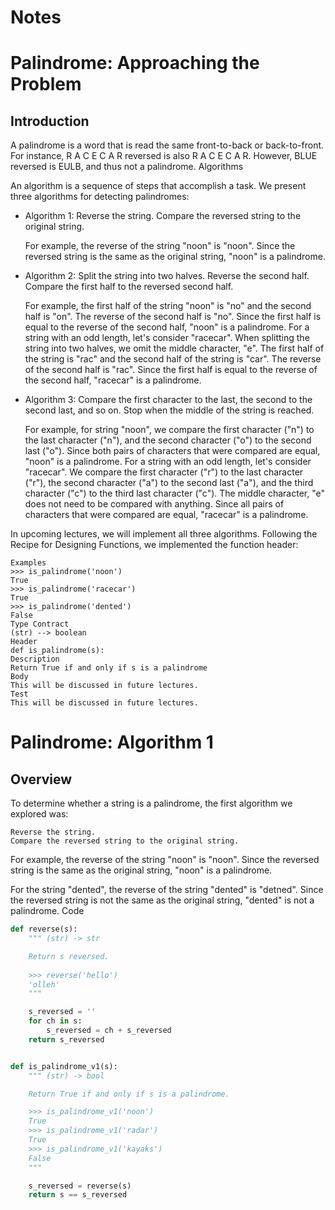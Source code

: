 # Notes

# Palindrome: Approaching the Problem
## Introduction

A palindrome is a word that is read the same front-to-back or back-to-front. For instance, R A C E C A R reversed is also R A C E C A R. However, BLUE reversed is EULB, and thus not a palindrome.
Algorithms

An algorithm is a sequence of steps that accomplish a task. We present three algorithms for detecting palindromes:
* Algorithm 1: Reverse the string. Compare the reversed string to the original string.

    For example, the reverse of the string "noon" is "noon". Since the reversed string is the same as the original string, "noon" is a palindrome.

* Algorithm 2: Split the string into two halves. Reverse the second half. Compare the first half to the reversed second half.

    For example, the first half of the string "noon" is "no" and the second half is "on". The reverse of the second half is "no". Since the first half is equal to the reverse of the second half, "noon" is a palindrome.
    For a string with an odd length, let's consider "racecar". When splitting the string into two halves, we omit the middle character, "e". The first half of the string is "rac" and the second half of the string is "car". The reverse of the second half is "rac". Since the first half is equal to the reverse of the second half, "racecar" is a palindrome.

* Algorithm 3: Compare the first character to the last, the second to the second last, and so on. Stop when the middle of the string is reached.

    For example, for string "noon", we compare the first character ("n") to the last character ("n"), and the second character ("o") to the second last ("o"). Since both pairs of characters that were compared are equal, "noon" is a palindrome.
    For a string with an odd length, let's consider "racecar". We compare the first character ("r") to the last character ("r"), the second character ("a") to the second last ("a"), and the third character ("c") to the third last character ("c"). The middle character, "e" does not need to be compared with anything. Since all pairs of characters that were compared are equal, "racecar" is a palindrome.

In upcoming lectures, we will implement all three algorithms. Following the Recipe for Designing Functions, we implemented the function header:

    Examples
    >>> is_palindrome('noon')
    True
    >>> is_palindrome('racecar')
    True
    >>> is_palindrome('dented')
    False
    Type Contract
    (str) --> boolean
    Header
    def is_palindrome(s):
    Description
    Return True if and only if s is a palindrome
    Body
    This will be discussed in future lectures.
    Test
    This will be discussed in future lectures.

# Palindrome: Algorithm 1
## Overview

To determine whether a string is a palindrome, the first algorithm we explored was:

    Reverse the string.
    Compare the reversed string to the original string.

For example, the reverse of the string "noon" is "noon". Since the reversed string is the same as the original string, "noon" is a palindrome.

For the string "dented", the reverse of the string "dented" is "detned". Since the reversed string is not the same as the original string, "dented" is not a palindrome.
Code
```python
def reverse(s):
    """ (str) -> str

    Return s reversed.
    
    >>> reverse('hello')
    'olleh'
    """

    s_reversed = ''
    for ch in s:
        s_reversed = ch + s_reversed
    return s_reversed


def is_palindrome_v1(s):
    """ (str) -> bool

    Return True if and only if s is a palindrome.

    >>> is_palindrome_v1('noon')
    True
    >>> is_palindrome_v1('radar')
    True
    >>> is_palindrome_v1('kayaks')
    False
    """

    s_reversed = reverse(s)
    return s == s_reversed
```
